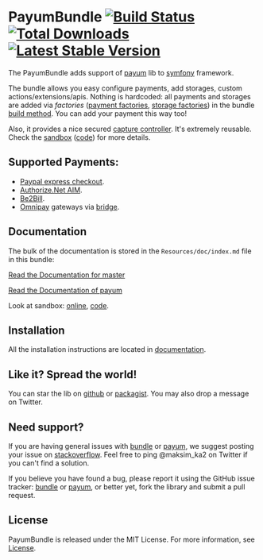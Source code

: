 PayumBundle [![Build Status](https://travis-ci.org/Payum/PayumBundle.png?branch=master)](https://travis-ci.org/Payum/PayumBundle) [![Total Downloads](https://poser.pugx.org/payum/payum-bundle/d/total.png)](https://packagist.org/packages/payum/payum-bundle) [![Latest Stable Version](https://poser.pugx.org/payum/payum-bundle/version.png)](https://packagist.org/packages/payum/payum-bundle)
===========

The PayumBundle adds support of [payum](https://github.com/Payum/Payum) lib to [symfony](symfony.com) framework.

The bundle allows you easy configure payments, add storages, custom actions/extensions/apis. 
Nothing is hardcoded: all payments and storages are added via _factories_ ([payment factories][payment-factories], [storage factories][storage-factories]) in the bundle [build method][payum-bundle].
You can add your payment this way too!

Also, it provides a nice secured [capture controller][capture-controller]. It's extremely reusable. Check the [sandbox][sandbox-online] ([code][sandbox-code]) for more details.

Supported Payments:
-------------------

- [Paypal express checkout](https://github.com/Payum/PaypalExpressCheckoutNvp).
- [Authorize.Net AIM](https://github.com/Payum/AuthorizeNetAim).
- [Be2Bill](https://github.com/Payum/Be2Bill).
- [Omnipay](https://github.com/adrianmacneil/omnipay) gateways via [bridge](https://github.com/Payum/OmnipayBridge). 

Documentation
-------------

The bulk of the documentation is stored in the `Resources/doc/index.md` file in this bundle:

[Read the Documentation for master](Resources/doc/index.md)

[Read the Documentation of payum ](https://github.com/Payum/Payum#payum-)

Look at sandbox: [online](http://sandbox.payum.forma-dev.com), [code](https://github.com/Payum/PayumBundleSandbox).


Installation
------------

All the installation instructions are located in [documentation](Resources/doc/index.md).

Like it? Spread the world!
--------------------------

You can star the lib on [github](https://github.com/Payum/PayumBundle) or [packagist](https://packagist.org/packages/payum/payum-bundle). You may also drop a message on Twitter.  

Need support?
-------------

If you are having general issues with [bundle](https://github.com/Payum/PayumBundle) or [payum](https://github.com/Payum/Payum), we suggest posting your issue on [stackoverflow](http://stackoverflow.com/). Feel free to ping @maksim_ka2 on Twitter if you can't find a solution.

If you believe you have found a bug, please report it using the GitHub issue tracker: [bundle](https://github.com/Payum/PayumBundle/issues) or [payum](https://github.com/Payum/Payum/issues), or better yet, fork the library and submit a pull request.

License
-------

PayumBundle is released under the MIT License. For more information, see [License](Resources/meta/LICENSE).

[capture-controller]: https://github.com/Payum/PayumBundle/blob/master/Controller/CaptureController.php
[payment-factories]: https://github.com/Payum/PayumBundle/tree/master/DependencyInjection/Factory/Payment
[storage-factories]: https://github.com/Payum/PayumBundle/tree/master/DependencyInjection/Factory/Storage
[sandbox-online]: http://sandbox.payum.forma-dev.com
[sandbox-code]: https://github.com/Payum/PayumBundleSandbox
[payum-bundle]: https://github.com/Payum/PayumBundle/blob/master/PayumBundle.php
